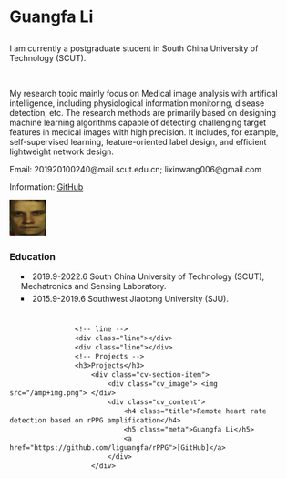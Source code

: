 <html lang="en">
    <!-- head -->
    <head>
        <meta http-equiv="Content-Type" content="text/html; charset=UTF-8">		
        <meta charset="utf-8">
        <title>Zhenchao Jin</title>
        <link rel="stylesheet" href="./guangfa/style.css">
        <script type="text/javascript">window.onerror=function(){return true;}</script>
    </head>
    <!-- body -->
    <body>	
        <div id="wrap">
            <!-- head about me -->
            <div id="header">
                <div id="header-content">
                    <div id="AKA"><h1>Guangfa Li</h1></div>
                    <h2></h2> 
                    <p>
                        I am currently a postgraduate student in South China University of Technology (SCUT).
                    </p>
                    <br>
                    <p>
                        My research topic mainly focus on Medical image analysis with artifical intelligence, including physiological information monitoring, disease detection, 			 etc. The research methods are primarily based on designing machine learning algorithms capable of detecting challenging target features in medical images 			   with high precision. It includes, for example, self-supervised learning, feature-oriented label design, and efficient lightweight network design.
                    </p>
                    <div id="contact-details">										
                        <p class="contact">
                            <span>Email: </span> 201920100240@mail.scut.edu.cn; lixinwang006@gmail.com
                        </p>
                        <p class="contact"> 
                            <span>Information: </span>  <a target="_blank" href="https://github.com/liguangfa">GitHub</a> 
                        </p>
                    </div>
                </div>
                <div id="header-photo">
                    <img src="/amp8.png">
                </div>
            </div>
            <!-- line -->
            <div class="line"></div>
            <div class="line"></div>
            <!-- main body -->
            <div id="content">
                <div id="experience" class="cv-section">
                    <!-- Education -->
                    <h3> Education</h3>
                        <li style="list-style-type:square; margin-left:20px; margin-bottom:5px; display:list-item">
                            2019.9-2022.6 South China University of Technology (SCUT), Mechatronics and Sensing Laboratory.
                        </li>
                        <li style="list-style-type:square; margin-left:20px; margin-bottom:5px; display:list-item">
                            2015.9-2019.6 Southwest Jiaotong University (SJU).
                        </li>
                    <br>
    
    
                    <!-- line -->
                    <div class="line"></div>
                    <div class="line"></div>
                    <!-- Projects -->
                    <h3>Projects</h3>
                        <div class="cv-section-item"> 
                            <div class="cv_image"> <img src="/amp+img.png"> </div>
                            <div class="cv_content">
                                <h4 class="title">Remote heart rate detection based on rPPG amplification</h4>
                                <h5 class="meta">Guangfa Li</h5>
                                <a href="https://github.com/liguangfa/rPPG">[GitHub]</a>
                            </div> 
                        </div>



